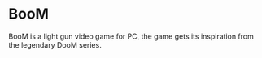 # BooM
BooM is a light gun video game for PC, the game gets its inspiration from the legendary DooM series.
